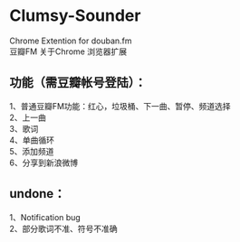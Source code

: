 Clumsy-Sounder
===============

Chrome Extention for douban.fm
<br>
豆瓣FM 关于Chrome 浏览器扩展


功能（需豆瓣帐号登陆）：
----------
  1、普通豆瓣FM功能：红心，垃圾桶、下一曲、暂停、频道选择<br>
  2、上一曲<br>
  3、歌词<br>
  4、单曲循环<br>
  5、添加频道<br>
  6、分享到新浪微博<br>
  
undone：
---------
  1、Notification bug<br>
  2、部分歌词不准、符号不准确<br>
  
